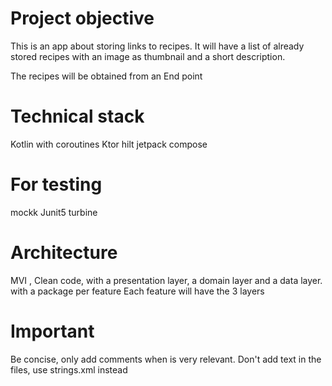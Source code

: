 # Project objective

This is an app about storing links to recipes. It will have a list of already stored recipes with 
an image as thumbnail and a short description.

The recipes will be obtained from an End point

# Technical stack

Kotlin with coroutines
Ktor 
hilt
jetpack compose

# For testing
mockk 
Junit5
turbine

# Architecture

MVI , Clean code, with a presentation layer, a domain layer and a data layer. with a package per feature
Each feature will have the 3 layers

# Important

Be concise, only add comments when is very relevant.
Don't add text in the files, use strings.xml instead

